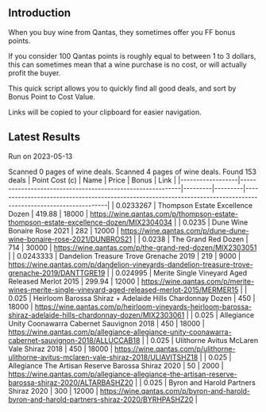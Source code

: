 ## Introduction

When you buy wine from Qantas, they sometimes offer you FF bonus points. 

If you consider 100 Qantas points is roughly equal to between 1 to 3 dollars, this can sometimes mean that a wine purchase is no cost, or will actually profit the buyer.

This quick script allows you to quickly find all good deals, and sort by Bonus Point to Cost Value.

Links will be copied to your clipboard for easier navigation.

## Latest Results

Run on 2023-05-13

Scanned 0 pages of wine deals.
Scanned 4 pages of wine deals.
Found 153 deals
|   Point Cost (c) | Name                                                      |   Price |   Bonus | Link                                                                                                            |
|------------------|-----------------------------------------------------------|---------|---------|-----------------------------------------------------------------------------------------------------------------|
|        0.0233267 | Thompson Estate Excellence Dozen                          |  419.88 |   18000 | https://wine.qantas.com/p/thompson-estate-thompson-estate-excellence-dozen/MIX2304034                           |
|        0.0235    | Dune Wine Bonaire Rose 2021                               |  282    |   12000 | https://wine.qantas.com/p/dune-dune-wine-bonaire-rose-2021/DUNBROS21                                            |
|        0.0238    | The Grand Red Dozen                                       |  714    |   30000 | https://wine.qantas.com/p/the-grand-red-dozen/MIX2303051                                                        |
|        0.0243333 | Dandelion Treasure Trove Grenache 2019                    |  219    |    9000 | https://wine.qantas.com/p/dandelion-vineyards-dandelion-treasure-trove-grenache-2019/DANTTGRE19                 |
|        0.024995  | Merite Single Vineyard Aged Released Merlot 2015          |  299.94 |   12000 | https://wine.qantas.com/p/merite-wines-merite-single-vineyard-aged-released-merlot-2015/MERMER15                |
|        0.025     | Heirloom Barossa Shiraz + Adelaide Hills Chardonnay Dozen |  450    |   18000 | https://wine.qantas.com/p/heirloom-vineyards-heirloom-barossa-shiraz-adelaide-hills-chardonnay-dozen/MIX2303061 |
|        0.025     | Allegiance Unity Coonawarra Cabernet Sauvignon 2018       |  450    |   18000 | https://wine.qantas.com/p/allegiance-allegiance-unity-coonawarra-cabernet-sauvignon-2018/ALLUCCAB18             |
|        0.025     | Ulithorne Avitus McLaren Vale Shiraz 2018                 |  450    |   18000 | https://wine.qantas.com/p/ulithorne-ulithorne-avitus-mclaren-vale-shiraz-2018/ULIAVITSHZ18                      |
|        0.025     | Allegiance The Artisan Reserve Barossa Shiraz 2020        |   50    |    2000 | https://wine.qantas.com/p/allegiance-allegiance-the-artisan-reserve-barossa-shiraz-2020/ALTARBASHZ20            |
|        0.025     | Byron and Harold Partners Shiraz 2020                     |  300    |   12000 | https://wine.qantas.com/p/byron-and-harold-byron-and-harold-partners-shiraz-2020/BYRHPASHZ20                    |

